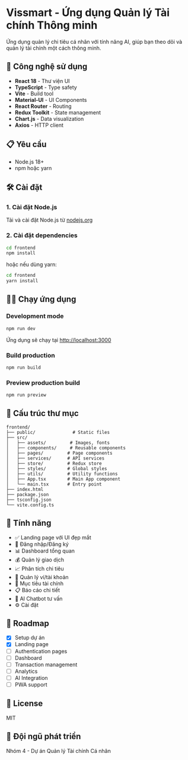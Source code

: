 # Vissmart - Ứng dụng Quản lý Tài chính Thông minh

Ứng dụng quản lý chi tiêu cá nhân với tính năng AI, giúp bạn theo dõi và quản lý tài chính một cách thông minh.

## 🚀 Công nghệ sử dụng

- **React 18** - Thư viện UI
- **TypeScript** - Type safety
- **Vite** - Build tool
- **Material-UI** - UI Components
- **React Router** - Routing
- **Redux Toolkit** - State management
- **Chart.js** - Data visualization
- **Axios** - HTTP client

## 📋 Yêu cầu

- Node.js 18+ 
- npm hoặc yarn

## 🛠️ Cài đặt

### 1. Cài đặt Node.js

Tải và cài đặt Node.js từ [nodejs.org](https://nodejs.org/)

### 2. Cài đặt dependencies

```bash
cd frontend
npm install
```

hoặc nếu dùng yarn:

```bash
cd frontend
yarn install
```

## 🏃‍♂️ Chạy ứng dụng

### Development mode

```bash
npm run dev
```

Ứng dụng sẽ chạy tại [http://localhost:3000](http://localhost:3000)

### Build production

```bash
npm run build
```

### Preview production build

```bash
npm run preview
```

## 📁 Cấu trúc thư mục

```
frontend/
├── public/              # Static files
├── src/
│   ├── assets/         # Images, fonts
│   ├── components/     # Reusable components
│   ├── pages/         # Page components
│   ├── services/      # API services
│   ├── store/         # Redux store
│   ├── styles/        # Global styles
│   ├── utils/         # Utility functions
│   ├── App.tsx        # Main App component
│   └── main.tsx       # Entry point
├── index.html
├── package.json
├── tsconfig.json
└── vite.config.ts
```

## 🎨 Tính năng

- ✅ Landing page với UI đẹp mắt
- 🔐 Đăng nhập/Đăng ký
- 📊 Dashboard tổng quan
- 💰 Quản lý giao dịch
- 📈 Phân tích chi tiêu
- 💼 Quản lý ví/tài khoản
- 🎯 Mục tiêu tài chính
- 📋 Báo cáo chi tiết
- 🤖 AI Chatbot tư vấn
- ⚙️ Cài đặt

## 🔄 Roadmap

- [x] Setup dự án
- [x] Landing page
- [ ] Authentication pages
- [ ] Dashboard
- [ ] Transaction management
- [ ] Analytics
- [ ] AI Integration
- [ ] PWA support

## 📝 License

MIT

## 👥 Đội ngũ phát triển

Nhóm 4 - Dự án Quản lý Tài chính Cá nhân


